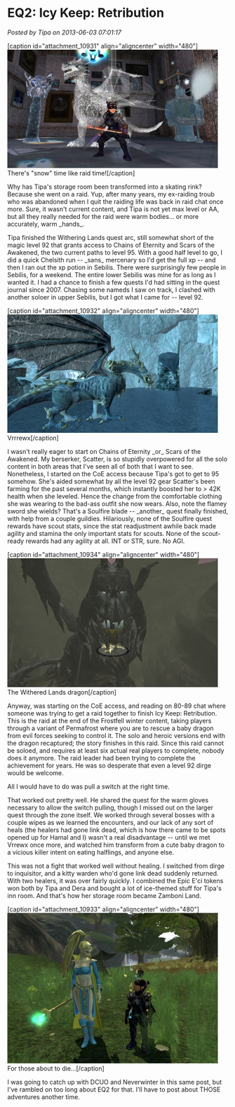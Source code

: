 # EQ2: Icy Keep: Retribution

*Posted by Tipa on 2013-06-03 07:01:17*

[caption id="attachment\_10931" align="aligncenter" width="480"][![There's "snow" time like raid time!](../../../uploads/2013/06/EverQuest2-2013-06-03-07-16-22-50-480x270.jpg)](../../../uploads/2013/06/EverQuest2-2013-06-03-07-16-22-50.jpg) There's "snow" time like raid time![/caption]

Why has Tipa's storage room been transformed into a skating rink? Because she went on a raid. Yup, after many years, my ex-raiding troub who was abandoned when I quit the raiding life was back in raid chat once more. Sure, it wasn't current content, and Tipa is not yet max level or AA, but all they really needed for the raid were warm bodies... or more accurately, warm \_hands\_.

Tipa finished the Withering Lands quest arc, still somewhat short of the magic level 92 that grants access to Chains of Eternity and Scars of the Awakened, the two current paths to level 95. With a good half level to go, I did a quick Chelsith run -- \_sans\_ mercenary so I'd get the full xp -- and then I ran out the xp potion in Sebilis. There were surprisingly few people in Sebilis, for a weekend. The entire lower Sebilis was mine for as long as I wanted it. I had a chance to finish a few quests I'd had sitting in the quest journal since 2007. Chasing some nameds I saw on track, I clashed with another soloer in upper Sebilis, but I got what I came for -- level 92.

[caption id="attachment\_10932" align="aligncenter" width="480"][![Vrrrewx](../../../uploads/2013/06/EverQuest2-2013-06-02-18-29-20-17-480x270.jpg)](../../../uploads/2013/06/EverQuest2-2013-06-02-18-29-20-17.jpg) Vrrrewx[/caption]

I wasn't really eager to start on Chains of Eternity \_or\_ Scars of the Awakened. My berserker, Scatter, is so stupidly overpowered for all the solo content in both areas that I've seen all of both that I want to see. Nonetheless, I started on the CoE access because Tipa's got to get to 95 somehow. She's aided somewhat by all the level 92 gear Scatter's been farming for the past several months, which instantly boosted her to > 42K health when she leveled. Hence the change from the comfortable clothing she was wearing to the bad-ass outfit she now wears. Also, note the flamey sword she wields? That's a Soulfire blade -- \_another\_ quest finally finished, with help from a couple guildies. Hilariously, none of the Soulfire quest rewards have scout stats, since the stat readjustment awhile back made agility and stamina the only important stats for scouts. None of the scout-ready rewards had any agility at all. INT or STR, sure. No AGI.

[caption id="attachment\_10934" align="aligncenter" width="480"][![The Withered Lands dragon](../../../uploads/2013/06/EverQuest2-2013-06-02-14-45-52-15-480x294.jpg)](../../../uploads/2013/06/EverQuest2-2013-06-02-14-45-52-15.jpg) The Withered Lands dragon[/caption]

Anyway, was starting on the CoE access, and reading on 80-89 chat where someone was trying to get a raid together to finish Icy Keep: Retribution. This is the raid at the end of the Frostfell winter content, taking players through a variant of Permafrost where you are to rescue a baby dragon from evil forces seeking to control it. The solo and heroic versions end with the dragon recaptured; the story finishes in this raid. Since this raid cannot be soloed, and requires at least six actual real players to complete, nobody does it anymore. The raid leader had been trying to complete the achievement for years. He was so desperate that even a level 92 dirge would be welcome.

All I would have to do was pull a switch at the right time.

That worked out pretty well. He shared the quest for the warm gloves necessary to allow the switch pulling, though I missed out on the larger quest through the zone itself. We worked through several bosses with a couple wipes as we learned the encounters, and our lack of any sort of heals (the healers had gone link dead, which is how there came to be spots opened up for Hamal and I) wasn't a real disadvantage -- until we met Vrrewx once more, and watched him transform from a cute baby dragon to a vicious killer intent on eating halflings, and anyone else.

This was not a fight that worked well without healing. I switched from dirge to inquisitor, and a kitty warden who'd gone link dead suddenly returned. With two healers, it was over fairly quickly. I combined the Epic E'ci tokens won both by Tipa and Dera and bought a lot of ice-themed stuff for Tipa's inn room. And that's how her storage room became Zamboni Land.

[caption id="attachment\_10933" align="aligncenter" width="480"][![For those about to die...](../../../uploads/2013/06/EverQuest2-2013-06-02-20-11-13-78-480x343.jpg)](../../../uploads/2013/06/EverQuest2-2013-06-02-20-11-13-78.jpg) For those about to die...[/caption]

I was going to catch up with DCUO and Neverwinter in this same post, but I've rambled on too long about EQ2 for that. I'll have to post about THOSE adventures another time.

